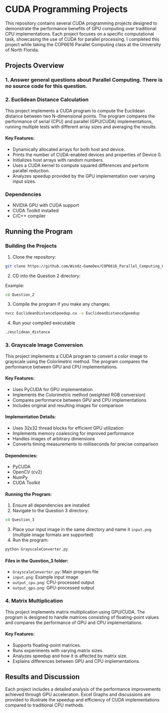 # CUDA Programming Projects

This repository contains several CUDA programming projects designed to demonstrate the performance benefits of GPU computing over traditional CPU implementations. Each project focuses on a specific computational task, showcasing the use of CUDA for parallel processing.
I completed this project while taking the COP6616 Parallel Computing class at the University of North Florida.

## Projects Overview

### 1. Answer general questions about Parallel Computing. There is no source code for this question.

### 2. Euclidean Distance Calculation

This project implements a CUDA program to compute the Euclidean distance between two N-dimensional points. The program compares the performance of serial (CPU) and parallel (GPU/CUDA) implementations, running multiple tests with different array sizes and averaging the results.

#### Key Features:

- Dynamically allocated arrays for both host and device.
- Prints the number of CUDA-enabled devices and properties of Device 0.
- Initializes host arrays with random numbers.
- Uses a CUDA kernel to compute squared differences and perform parallel reduction.
- Analyzes speedup provided by the GPU implementation over varying input sizes.

### Dependencies

- NVIDIA GPU with CUDA support
- CUDA Toolkit installed
- C/C++ compiler

## Running the Program

### Building the Projects

1. Clone the repository:

```bash
git clone https://github.com/Windz-GameDev/COP6616_Parallel_Computing_GPU_Programming_Asssignment
```

2. CD into the Question 2 directory:

Example:

```bash
cd Question_2
```

3.  Compile the program if you make any changes:

```bash
nvcc EuclideanDistanceSpeedup.cu -o EuclideanDistanceSpeedup
```

4. Run your compiled executable

```bash
./euclidean_distance
```

### 3. Grayscale Image Conversion

This project implements a CUDA program to convert a color image to grayscale using the Colorimetric method. The program compares the performance between GPU and CPU implementations.

#### Key Features:

- Uses PyCUDA for GPU implementation
- Implements the Colorimetric method (weighted RGB conversion)
- Compares performance between GPU and CPU implementations
- Includes original and resulting images for comparison

#### Implementation Details:

- Uses 32x32 thread blocks for efficient GPU utilization
- Implements memory coalescing for improved performance
- Handles images of arbitrary dimensions
- Converts timing measurements to milliseconds for precise comparison

#### Dependencies:

- PyCUDA
- OpenCV (cv2)
- NumPy
- CUDA Toolkit

#### Running the Program:

1. Ensure all dependencies are installed
2. Navigate to the Question 3 directory:

```bash
cd Question_3
```

3. Place your input image in the same directory and name it `input.png` (multiple image formats are supported)
4. Run the program:

```python
python GrayscaleConverter.py
```

#### Files in the Question_3 folder:

- `GrayscaleConverter.py`: Main program file
- `input.png`: Example input image
- `output_cpu.png`: CPU-processed output
- `output_gpu.png`: GPU-processed output

### 4. Matrix Multiplication

This project implements matrix multiplication using GPU/CUDA. The program is designed to handle matrices consisting of floating-point values and compares the performance of GPU and CPU implementations.

#### Key Features:

- Supports floating-point matrices.
- Runs experiments with varying matrix sizes.
- Analyzes speedup and how it is affected by matrix size.
- Explains differences between GPU and CPU implementations.

## Results and Discussion

Each project includes a detailed analysis of the performance improvements achieved through GPU acceleration.
Excel Graphs and discussions are provided to illustrate the speedup and efficiency of CUDA implementations compared to traditional CPU methods.
